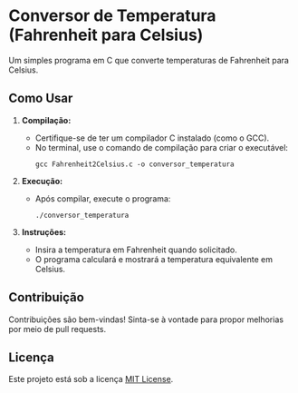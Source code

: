 # Conversor de Temperatura (Fahrenheit para Celsius)

Um simples programa em C que converte temperaturas de Fahrenheit para Celsius.

## Como Usar

1. **Compilação:**
   - Certifique-se de ter um compilador C instalado (como o GCC).
   - No terminal, use o comando de compilação para criar o executável:
     ```
     gcc Fahrenheit2Celsius.c -o conversor_temperatura
     ```

2. **Execução:**
   - Após compilar, execute o programa:
     ```
     ./conversor_temperatura
     ```

3. **Instruções:**
   - Insira a temperatura em Fahrenheit quando solicitado.
   - O programa calculará e mostrará a temperatura equivalente em Celsius.

## Contribuição
Contribuições são bem-vindas! Sinta-se à vontade para propor melhorias por meio de pull requests.

## Licença
Este projeto está sob a licença [MIT License](https://opensource.org/licenses/MIT).
